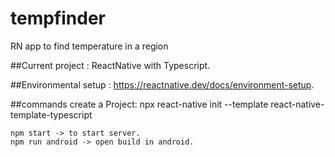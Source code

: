 # tempfinder
RN app to find temperature in a region

##Current project : ReactNative with Typescript.

##Environmental setup : 
    https://reactnative.dev/docs/environment-setup.

##commands
    create a Project: npx react-native init  --template react-native-template-typescript

    npm start -> to start server.
    npm run android -> open build in android.


